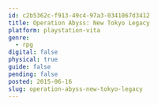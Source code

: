 ```yaml
---
id: c2b5362c-f913-49c4-97a3-0341067d3412
title: Operation Abyss: New Tokyo Legacy
platform: playstation-vita
genre:
  - rpg
digital: false
physical: true
guide: false
pending: false
posted: 2015-06-16
slug: operation-abyss-new-tokyo-legacy
---
```

